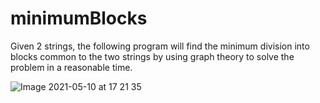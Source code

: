 
# minimumBlocks

Given 2 strings, the following program will find the minimum division into blocks common to the two strings by using graph theory to solve the problem in a reasonable time.

![Image 2021-05-10 at 17 21 35](https://user-images.githubusercontent.com/53051032/130350230-8e12f352-fc9e-45a6-a83e-1a7fe466fc3d.jpeg)

